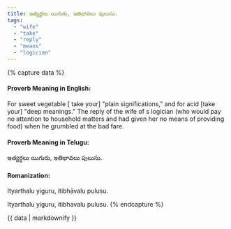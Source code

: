 ```yaml
---
title: ఇత్యర్థలు యిగురు, ఇతిభావలు పులుసు.
tags:
  - "wife"
  - "take"
  - "reply"
  - "means"
  - "logician"
---
```


{% capture data %}
#### Proverb Meaning in English:
For sweet vegetable [ take your] "plain significations," and for acid [take your] "deep meanings."
The reply of the wife of s logician (who would pay no attention to household matters and had given her no means of providing food) when he grumbled at the bad fare.

#### Proverb Meaning in Telugu:
ఇత్యర్థలు యిగురు, ఇతిభావలు పులుసు.

#### Romanization:
Ityarthalu yiguru, itibhāvalu pulusu.

Ityarthalu yiguru, itibhavalu pulusu.
{% endcapture %}

{{ data | markdownify }}

